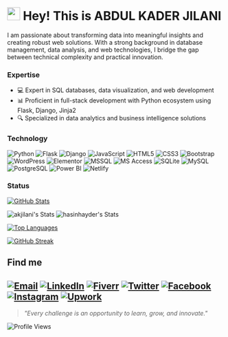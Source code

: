 <h1><img src="https://emojis.slackmojis.com/emojis/images/1531849430/4246/blob-sunglasses.gif?1531849430" width="30"/> Hey! This is ABDUL KADER JILANI</h1>
I am passionate about transforming data into meaningful insights and creating robust web solutions. With a strong background in database management, data analysis, and web technologies, I bridge the gap between technical complexity and practical innovation.

### Expertise
- 💻 Expert in SQL databases, data visualization, and web development
- 📊 Proficient in full-stack development with Python ecosystem using Flask, Django, Jinja2
- 🔍 Specialized in data analytics and business intelligence solutions

### Technology
![Python](https://img.shields.io/badge/Python-3776AB?style=for-the-badge&logo=python&logoColor=white)
![Flask](https://img.shields.io/badge/Flask-000000?style=for-the-badge&logo=flask&logoColor=white)
![Django](https://img.shields.io/badge/Django-092E20?style=for-the-badge&logo=django&logoColor=white)
![JavaScript](https://img.shields.io/badge/JavaScript-F7DF1E?style=for-the-badge&logo=javascript&logoColor=black)
![HTML5](https://img.shields.io/badge/HTML5-E34F26?style=for-the-badge&logo=html5&logoColor=white)
![CSS3](https://img.shields.io/badge/CSS3-1572B6?style=for-the-badge&logo=css3&logoColor=white)
![Bootstrap](https://img.shields.io/badge/Bootstrap-563D7C?style=for-the-badge&logo=bootstrap&logoColor=white)
![WordPress](https://img.shields.io/badge/Wordpress-21759B?style=for-the-badge&logo=wordpress&logoColor=white)
![Elementor](https://img.shields.io/badge/Elementor-9146FF?style=for-the-badge&logo=elementor&logoColor=white)
![MSSQL](https://img.shields.io/badge/Microsoft%20SQL%20Server-CC2927?style=for-the-badge&logo=microsoft%20sql%20server&logoColor=white)
![MS Access](https://img.shields.io/badge/MS%20Access-A4373A?style=for-the-badge&logo=microsoft-access&logoColor=white)
![SQLite](https://img.shields.io/badge/SQLite-003B57?style=for-the-badge&logo=sqlite&logoColor=white)
![MySQL](https://img.shields.io/badge/MySQL-4479A1?style=for-the-badge&logo=mysql&logoColor=white)
![PostgreSQL](https://img.shields.io/badge/PostgreSQL-316192?style=for-the-badge&logo=postgresql&logoColor=white)
![Power BI](https://img.shields.io/badge/PowerBI-F2C811?style=for-the-badge&logo=powerbi&logoColor=black)
![Netlify](https://img.shields.io/badge/Netlify-00C7B7?style=for-the-badge&logo=netlify&logoColor=white)

### Status
[![GitHub Stats](https://github-readme-stats.vercel.app/api?username=akjilani&show_icons=true&theme=radical&count_private=true&include_all_commits=true)](https://github-readme-stats.vercel.app/api?username=akjilani&show_icons=true&theme=radical&count_private=true&include_all_commits=true)

![akjilani's Stats](https://github-readme-stats.vercel.app/api?username=akjilani&show_icons=true&theme=radical&count_private=true&include_all_commits=true)
![hasinhayder's Stats](https://github-readme-stats.vercel.app/api?username=hasinhayder&theme=radical&show_icons=true&hide_border=true&count_private=true)


[![Top Languages](https://github-readme-stats.vercel.app/api/top-langs/?username=akjilani&layout=compact&theme=radical&langs_count=10&count_private=true)](https://github-readme-stats.vercel.app/api/top-langs/?username=akjilani&layout=compact&theme=radical&langs_count=10&count_private=true)

[![GitHub Streak](https://streak-stats.demolab.com?user=AKJilani&theme=radical&hide_border=false&mode=weekly)](https://github-readme-stats.vercel.app/api?username=akjilani&show_icons=true&theme=radical&count_private=true&include_all_commits=true
)

## Find me
[![Email](https://img.shields.io/badge/Email-D14836?style=for-the-badge&logo=gmail&logoColor=white)](mailto:akjilani691995@gmail.com)
[![LinkedIn](https://img.shields.io/badge/LinkedIn-0077B5?style=for-the-badge&logo=linkedin&logoColor=white)](https://www.linkedin.com/in/abdul-kader-jilani-67b04a165/)
[![Fiverr](https://img.shields.io/badge/Fiverr-1DBF73?style=for-the-badge&logo=fiverr&logoColor=white)](https://www.fiverr.com/akjilani?public_mode=true)
[![Twitter](https://img.shields.io/badge/Twitter-1DA1F2?style=for-the-badge&logo=twitter&logoColor=white)](https://x.com/Ak_jilani6261)
[![Facebook](https://img.shields.io/badge/Facebook-1877F2?style=for-the-badge&logo=facebook&logoColor=white)](https://www.facebook.com/Ak.jilani6261)
[![Instagram](https://img.shields.io/badge/Instagram-E4405F?style=for-the-badge&logo=instagram&logoColor=white)](https://www.instagram.com/inalijka_mr.einstein/)
[![Upwork](https://img.shields.io/badge/Upwork-6FDA44?style=for-the-badge&logo=upwork&logoColor=white)](https://www.upwork.com/freelancers/~0180a455d6d2dc1a1e)
---
> *"Every challenge is an opportunity to learn, grow, and innovate."*

![Profile Views](https://komarev.com/ghpvc/?username=akjilani&color=blueviolet)
